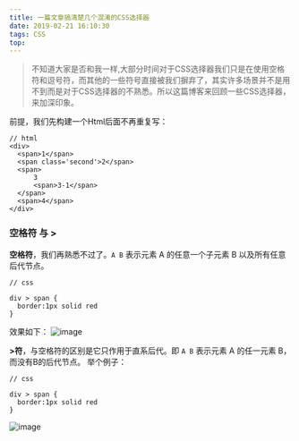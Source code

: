```yaml
---
title: 一篇文章搞清楚几个混淆的CSS选择器
date: 2019-02-21 16:10:30
tags: CSS
top:
---
```

>不知道大家是否和我一样,大部分时间对于CSS选择器我们只是在使用空格符和逗号符，而其他的一些符号直接被我们摒弃了，其实许多场景并不是用不到而是对于CSS选择器的不熟悉。所以这篇博客来回顾一些CSS选择器，来加深印象。

前提，我们先构建一个Html后面不再重复写：

```
// html
<div>
  <span>1</span>
  <span class='second'>2</span>
  <span>
      3
      <span>3-1</span>
  </span>
  <span>4</span>
</div>
```
### 空格符 与 > 
**空格符**，我们再熟悉不过了。`A B` 表示元素 A 的任意一个子元素 B 以及所有任意后代节点。
```
// css

div > span {
  border:1px solid red
}
```

效果如下：
![image](http://wx4.sinaimg.cn/mw690/a73bc6a1ly1g0ezl3xpyij209m02kjra.jpg)

**>符**，与空格符的区别是它只作用于直系后代。即 `A B` 表示元素 A 的任一元素 B，而没有B的后代节点。
举个例子：
```
// css

div > span {
  border:1px solid red
}
```

![image](http://wx2.sinaimg.cn/mw690/a73bc6a1ly1g0ezl496zvj209e02c0sn.jpg)


